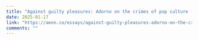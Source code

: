 ```yaml
---
title: "Against guilty pleasures: Adorno on the crimes of pop culture (Nigel Warburton)"
date: 2025-01-17
link: "https://aeon.co/essays/against-guilty-pleasures-adorno-on-the-crimes-of-pop-culture"
comments: ""
---
```


